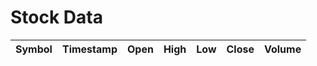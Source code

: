 <html>
<head>
    <title>Stock Data</title>
    <script src="https://code.jquery.com/jquery-3.6.0.min.js"></script>
    <style>
        .sortable {
            cursor: pointer;
        }
        .favorite {
            color: gold;
            cursor: pointer;
        }
    </style>
    <script>
        var favorites = [];$(document).ready(function() {
            loadFavoritesFromLocalStorage();
            refreshTable();
        });
        function refreshTable() {
            var symbols = ["MSFT", "AAPL", "GOOGL", "AMZN"];
            var tableRows = [];
            for (var i = 0; i < symbols.length; i++) {
                var symbol = symbols[i];$.ajax({
                    url: "https://alpha-vantage.p.rapidapi.com/query",
                    headers: {
                        "X-RapidAPI-Key": "86d3c88c86mshe0398d184fbafbdp102e5bjsn36861be80236",
                        "X-RapidAPI-Host": "alpha-vantage.p.rapidapi.com"
                    },
                    data: {
                        interval: "5min",
                        function: "TIME_SERIES_INTRADAY",
                        symbol: symbol,
                        datatype: "json",
                        output_size: "compact"
                    },
                    async: false,
                    success: function(data) {
                        var timeSeriesData = data['Time Series (5min)'];
                        var stockName = data['Meta Data']['2. Symbol'];
                        var latestTimestamp = getLatestTimestamp(timeSeriesData);
                        var row = timeSeriesData[latestTimestamp];
                        var tableRow = {
                            symbol: stockName,
                            timestamp: latestTimestamp,
                            open: row['1. open'],
                            high: row['2. high'],
                            low: row['3. low'],
                            close: row['4. close'],
                            volume: row['5. volume'],
                            favorite: favorites.includes(stockName)
                        };
                        tableRows.push(tableRow);
                    },
                    error: function() {
                        console.log("Failed to fetch stock data for symbol: " + symbol);
                    }
                });
            }
            renderTable(tableRows);
            saveStockDataToLocalStorage(tableRows);
        }
        function getLatestTimestamp(timeSeriesData) {
            var timestamps = Object.keys(timeSeriesData);
            return timestamps[0];
        }
        function renderTable(tableRows) {
            var $tableBody = $("#stock-table tbody");$tableBody.empty();
            for (var i = 0; i < tableRows.length; i++) {
                var row = tableRows[i];
                var favoriteIcon = row.favorite ? '<span class="favorite" onclick="toggleFavorite(this)">&#9733;</span>' : '<span class="favorite" onclick="toggleFavorite(this)">&#9734;</span>';
                var tableRow = "<tr>" +
                    "<td>" + row.symbol + favoriteIcon + "</td>" +
                    "<td>" + row.timestamp + "</td>" +
                    "<td>" + row.open + "</td>" +
                    "<td>" + row.high + "</td>" +
                    "<td>" + row.low + "</td>" +
                    "<td>" + row.close + "</td>" +
                    "<td>" + row.volume + "</td>" +
                    "</tr>";$tableBody.append(tableRow);
            }
        }
        function toggleFavorite(iconElement) {
            var $icon = $(iconElement);
            var $row = $icon.closest("tr");
            var stockSymbol = $row.find("td").eq(0).text();
            if ($icon.hasClass("favorite")) {$icon.removeClass("favorite");$icon.html("&#9734;");
                favorites = favorites.filter(function(symbol) {
                    return symbol !== stockSymbol;
                });
            } else {$icon.addClass("favorite");$icon.html("&#9733;");
                favorites.push(stockSymbol);
            }
            saveFavoritesToLocalStorage();
        }
        function saveFavoritesToLocalStorage() {
            localStorage.setItem("favorites", JSON.stringify(favorites));
        }
        function loadFavoritesFromLocalStorage() {
            var storedFavorites = localStorage.getItem("favorites");
            if (storedFavorites !== null) {
                favorites = JSON.parse(storedFavorites);
            }
        }
        function saveStockDataToLocalStorage(stockData) {
            localStorage.setItem("stockData", JSON.stringify(stockData));
        }
        function loadStockDataFromLocalStorage() {
            var storedStockData = localStorage.getItem("stockData");
            if (storedStockData !== null) {
                return JSON.parse(storedStockData);
            }
            return [];
        }
    </script>
</head>
<body>
    <h1>Stock Data</h1>
    <table id="stock-table">
        <thead>
            <tr>
                <th class="sortable" onclick="sortTable(0)">Symbol</th>
                <th class="sortable" onclick="sortTable(1)">Timestamp</th>
                <th class="sortable" onclick="sortTable(2)">Open</th>
                <th class="sortable" onclick="sortTable(3)">High</th>
                <th class="sortable" onclick="sortTable(4)">Low</th>
                <th class="sortable" onclick="sortTable(5)">Close</th>
                <th class="sortable" onclick="sortTable(6)">Volume</th>
            </tr>
        </thead>
        <tbody>
            <!-- Table rows will be dynamically added here -->
        </tbody>
    </table>
    <script>
        function sortTable(columnIndex) {
            var $table = $("#stock-table");
            var rows = $table.find("tbody tr").get();
            rows.sort(function(a, b) {
                var aValue = $(a).children("td").eq(columnIndex).text();
                var bValue = $(b).children("td").eq(columnIndex).text();
                if (columnIndex === 1) {
                    // Sort by timestamp in descending order
                    return new Date(bValue) - new Date(aValue);
                } else {
                    // Sort by other columns in ascending order
                    return aValue.localeCompare(bValue);
                }
            });$.each(rows, function(index, row) {$table.children("tbody").append(row);
            });
        }
    </script>
</body>
</html>